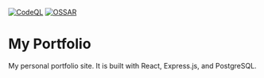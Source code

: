 [![CodeQL](https://github.com/NathanHannon/portfolio/actions/workflows/codeql-analysis.yml/badge.svg)](https://github.com/NathanHannon/portfolio/actions/workflows/codeql-analysis.yml)
[![OSSAR](https://github.com/NathanHannon/portfolio/actions/workflows/ossar-analysis.yml/badge.svg)](https://github.com/NathanHannon/portfolio/actions/workflows/ossar-analysis.yml)

# My Portfolio #

My personal portfolio site. It is built with React, Express.js, and PostgreSQL.

